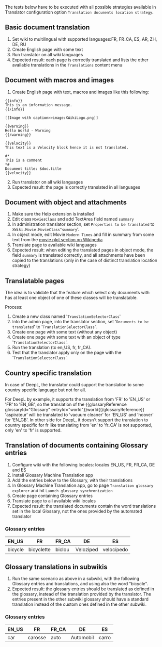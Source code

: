 The tests below have to be executed with all possible strategies available in Translator configuration option `Translation documents location strategy`.

## Basic document translation

1. Set wiki to multilingual with supported languages:FR, FR_CA, ES, AR, ZH, DE, RU
1. Create English page with some text
1. Run translator on all wiki languages
1. Expected result: each page is correctly translated and lists the other available translations in the `Translations` content menu

## Document with macros and images

1. Create English page with text, macros and images like this following:

```
{{info}}
This is an information message.
{{/info}}

[[Image with caption>>image:XWikiLogo.png]]

{{warning}}
Hello World - Warning
{{/warning}}

{{velocity}}
This text is a Velocity block hence it is not translated.

#*
This is a comment
*#
Document title: $doc.title
{{velocity}}
```

2. Run translator on all wiki languages
3. Expected result: the page is correctly translated in all languages

## Document with object and attachments

1. Make sure the Help extension is installed
1. Edit class `MoviesClass` and add TextArea field named `summary`
1. In administration translator section, set `Properties to be translated` to `XWiki.Movie.MovieClass^summary`'.
1. In object mode, edit Movie `Modern Times` and fill in summary from some text from the [movie plot section on Wikipedia](https://en.wikipedia.org/wiki/Modern_Times_(film))
1. Translate page to available wiki languages
1. Expected result: when editing the translated pages in object mode, the field `summary` is translated correctly, and all attachments have been copied to the translations (only in the case of distinct translation location strategy) 

## Translatable pages

The idea is to validate that the feature which select only documents with has at least one object of one of these classes will be translatable.

Process:

1. Create a new class named '`TranslationSelectorClass`'
1. Into the admin page, into the translator section, set '`Documents to be translated`' to '`TranslationSelectorClass`'.
1. Create one page with some text (without any object)
1. Create one page with some text with an object of type '`TranslationSelectorClass`'.
1. Run the translation (to en_US, fr, fr_CA).
1. Test that the translator apply only on the page with the '`TranslationSelectorClass`'.

## Country specific translation

In case of DeepL, the translator could support the translation to some country specific language but not for all.

For DeepL by example, it supports the translation from 'FR' to 'EN_US' or 'FR' to 'EN_GB', so the translation of the {{glossaryReference glossaryId="Glossary" entryId="world"}}world{{/glossaryReference}} 'aspirateur' will be translated to 'vacuum cleaner' for 'EN_US' and 'hoover' for 'EN_GB'.
In other side for DeepL, it doesn't support the translation to country specific for fr like translating from 'en' to 'fr_CA' is not supported, only 'en' to 'fr' is supported.

## Translation of documents containing Glossary entries 

1. Configure wiki with the following locales: locales EN_US, FR, FR_CA, DE and ES
1. Install Glossary Machine Translation app
1. Add the entries below to the Glossary, with their translations
1. In Glossary Machine Translation app, go to page `Translation glossary explorer` and hit `Launch glossary synchronization`
1. Create page containing Glossary entries
1. Translate page to all available wiki locales
1. Expected result: the translated documents contain the word translations set in the local Glossary, not the ones provided by the automated translator

### Glossary entries
| EN_US   | FR         | FR_CA  | DE         | ES         |
|---------|------------|--------|------------|------------|
| bicycle | bicyclette | biclou | Veloziped  | velocípedo |


## Glossary translations in subwikis

1. Run the same scenario as above in a subwiki, with the following Glossary entries and translations, and using also the word "bicycle".
1. Expected result: the glossary entries should be translated as defined in the glossary, instead of the translation provided by the translator. The entries present in the other subwiki glossary should have a standard translation instead of the custom ones defined in the other subwiki. 

### Glossary entries

|EN_US  | FR            | FR_CA | DE        | ES    |
|-------|---------------|-------|-----------|-------|
|car    | carosse       | auto  | Automobil | carro |
